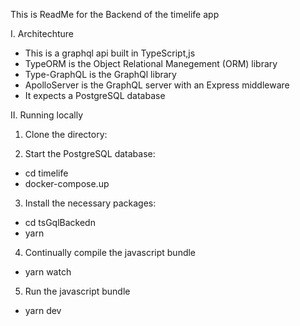 This is ReadMe for the Backend of the timelife app

I. Architechture
* This is a graphql api built in TypeScript,js
* TypeORM is the Object Relational Manegement (ORM) library
* Type-GraphQL is the GraphQl library
* ApolloServer is the GraphQL server with an Express middleware
* It expects a PostgreSQL database


II. Running locally

1. Clone the directory:

2. Start the PostgreSQL database:
* cd timelife
* docker-compose.up

3. Install the necessary packages:
* cd tsGqlBackedn
* yarn

4. Continually compile the javascript bundle
* yarn watch 

5. Run the javascript bundle
* yarn dev




